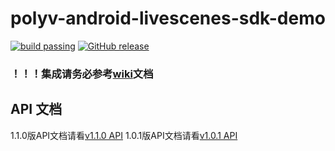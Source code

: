 polyv-android-livescenes-sdk-demo
===

[![build passing](https://img.shields.io/badge/build-passing-brightgreen.svg)](#)
[![GitHub release](https://img.shields.io/badge/release-v1.1.0-blue.svg)](https://github.com/polyv/polyv-android-livescenes-sdk-demo/releases/tag/v1.1.0)

### ！！！集成请务必参考[wiki](https://github.com/polyv/polyv-android-livescenes-sdk-demo/wiki)文档

## API 文档

1.1.0版API文档请看[v1.1.0 API](http://repo.polyv.net/android/livescenes/javadoc/1.1.0/index.html)
1.0.1版API文档请看[v1.0.1 API](http://repo.polyv.net/android/livescenes/javadoc/1.0.1/index.html)
